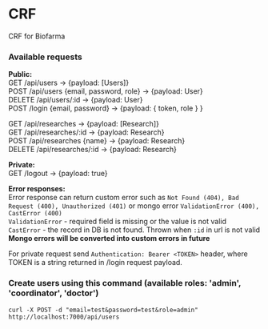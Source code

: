 # CRF
CRF for Biofarma

### Available requests
**Public:** <br/>
GET /api/users -> {payload: [Users]} <br>
POST /api/users {email, password, role} -> {payload: User} <br>
DELETE /api/users/:id -> {payload: User} <br>
POST /login {email, password} -> {payload: { token, role } } <br>

GET /api/researches -> {payload: [Research]} <br>
GET /api/researches/:id -> {payload: Research} <br>
POST /api/researches {name} -> {payload: Research} <br>
DELETE /api/researches/:id -> {payload: Research} <br>

**Private:** <br>
GET /logout -> {payload: true} <br>

**Error responses:** <br>
Error response can return custom error such as `Not Found (404), Bad Request (400), Unauthorized (401)` or mongo error `ValidationError (400), CastError (400)` <br>
`ValidationError` - required field is missing or the value is not valid <br>
`CastError` - the record in DB is not found. Thrown when `:id` in url is not valid <br>
**Mongo errors will be converted into custom errors in future**

For private request send `Authentication: Bearer <TOKEN>` header, where TOKEN is a string returned in /login request payload.<br>

### Create users using this command (available roles: 'admin', 'coordinator', 'doctor')
`curl -X POST -d "email=test&password=test&role=admin" http://localhost:7000/api/users`

